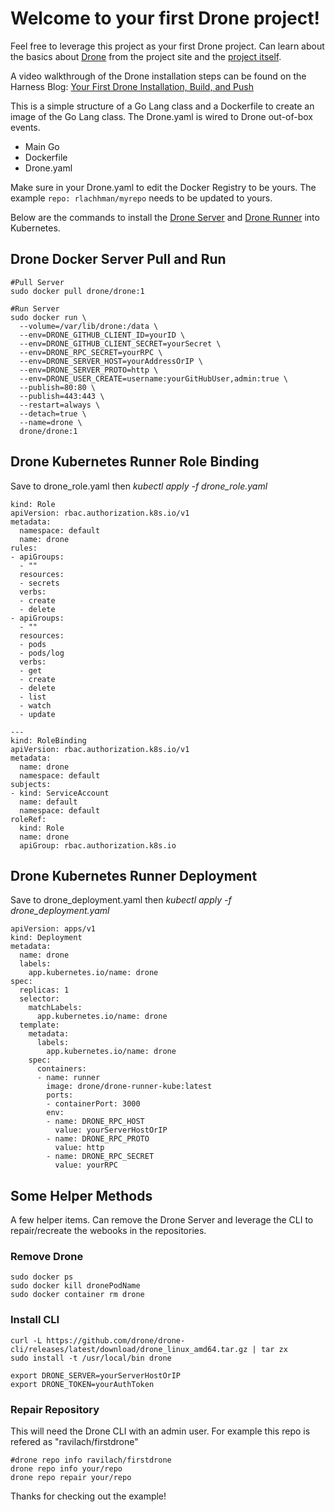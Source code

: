 # Welcome to your first Drone project!

Feel free to leverage this project as your first Drone project. Can learn
about the basics about [Drone](https://drone.io/) from the project site
and the [project itself](https://github.com/drone/drone).

A video walkthrough of the Drone installation steps can be found on the
Harness Blog: [Your First Drone Installation, Build, and Push](https://harness.io/2020/08/your-first-harness-ci-installation/) 

This is a simple structure of a Go Lang class and a Dockerfile to create an image
of the Go Lang class. The Drone.yaml is wired to Drone out-of-box events.  

* Main Go
* Dockerfile
* Drone.yaml 

Make sure in your Drone.yaml to edit the Docker Registry to be yours. The
example `repo: rlachhman/myrepo` needs to be updated to yours. 

Below are the commands to install the [Drone Server](https://docs.drone.io/server/overview/) and [Drone Runner](https://docs.drone.io/runner/overview/)
into Kubernetes. 

## Drone Docker Server Pull and Run

```
#Pull Server
sudo docker pull drone/drone:1

#Run Server
sudo docker run \
  --volume=/var/lib/drone:/data \
  --env=DRONE_GITHUB_CLIENT_ID=yourID \
  --env=DRONE_GITHUB_CLIENT_SECRET=yourSecret \
  --env=DRONE_RPC_SECRET=yourRPC \
  --env=DRONE_SERVER_HOST=yourAddressOrIP \
  --env=DRONE_SERVER_PROTO=http \
  --env=DRONE_USER_CREATE=username:yourGitHubUser,admin:true \
  --publish=80:80 \
  --publish=443:443 \
  --restart=always \
  --detach=true \
  --name=drone \
  drone/drone:1
```
## Drone Kubernetes Runner Role Binding
Save to drone_role.yaml then
*kubectl apply -f drone_role.yaml*

```
kind: Role
apiVersion: rbac.authorization.k8s.io/v1
metadata:
  namespace: default
  name: drone
rules:
- apiGroups:
  - ""
  resources:
  - secrets
  verbs:
  - create
  - delete
- apiGroups:
  - ""
  resources:
  - pods
  - pods/log
  verbs:
  - get
  - create
  - delete
  - list
  - watch
  - update

---
kind: RoleBinding
apiVersion: rbac.authorization.k8s.io/v1
metadata:
  name: drone
  namespace: default
subjects:
- kind: ServiceAccount
  name: default
  namespace: default
roleRef:
  kind: Role
  name: drone
  apiGroup: rbac.authorization.k8s.io

```

## Drone Kubernetes Runner Deployment
Save to drone_deployment.yaml then
*kubectl apply -f drone_deployment.yaml*

```
apiVersion: apps/v1
kind: Deployment
metadata:
  name: drone
  labels:
    app.kubernetes.io/name: drone
spec:
  replicas: 1
  selector:
    matchLabels:
      app.kubernetes.io/name: drone
  template:
    metadata:
      labels:
        app.kubernetes.io/name: drone
    spec:
      containers:
      - name: runner
        image: drone/drone-runner-kube:latest
        ports:
        - containerPort: 3000
        env:
        - name: DRONE_RPC_HOST
          value: yourServerHostOrIP
        - name: DRONE_RPC_PROTO
          value: http
        - name: DRONE_RPC_SECRET
          value: yourRPC

```

## Some Helper Methods
A few helper items. Can remove the Drone Server and leverage the CLI to repair/recreate the webooks
in the repositories. 

### Remove Drone
```
sudo docker ps
sudo docker kill dronePodName
sudo docker container rm drone

```

### Install CLI
```
curl -L https://github.com/drone/drone-cli/releases/latest/download/drone_linux_amd64.tar.gz | tar zx
sudo install -t /usr/local/bin drone

export DRONE_SERVER=yourServerHostOrIP
export DRONE_TOKEN=yourAuthToken

```

### Repair Repository
This will need the Drone CLI with an admin user. 
For example this repo is refered as "ravilach/firstdrone"
```
#drone repo info ravilach/firstdrone
drone repo info your/repo
drone repo repair your/repo

```
Thanks for checking out the example!

